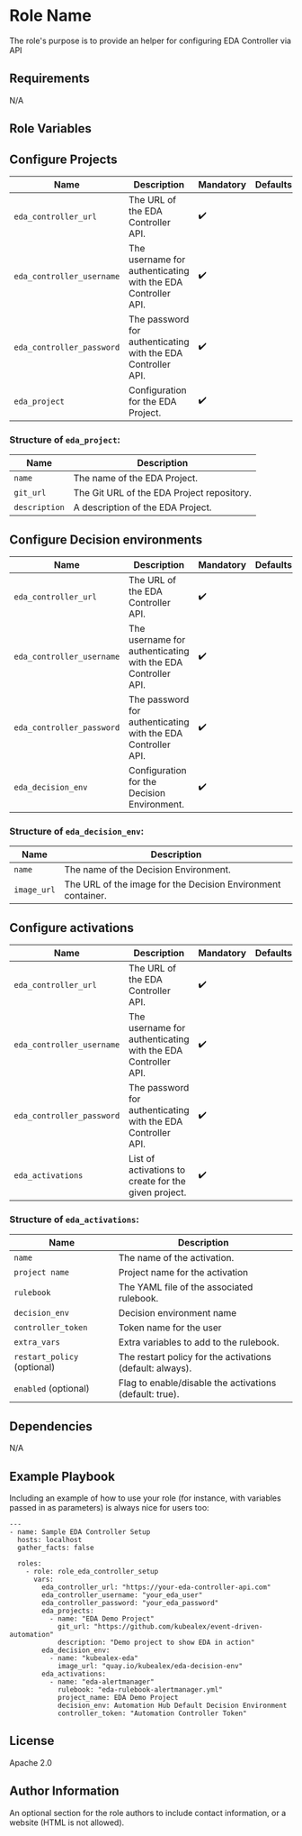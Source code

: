 # Role Name

The role's purpose is to provide an helper for configuring EDA Controller via API

## Requirements

N/A

## Role Variables

## Configure Projects

| Name                                 | Description                                                  | Mandatory | Defaults |
| ------------------------------------ | ------------------------------------------------------------ | --------- | -------- |
| `eda_controller_url`                 | The URL of the EDA Controller API.                           | ✔️        |          |
| `eda_controller_username`                | The username for authenticating with the EDA Controller API. | ✔️        |          |
| `eda_controller_password`            | The password for authenticating with the EDA Controller API. | ✔️        |          |
| `eda_project`                        | Configuration for the EDA Project.                           | ✔️        |          |

### Structure of `eda_project`:

| Name          | Description                                |
| ------------- | ------------------------------------------ |
| `name`        | The name of the EDA Project.               |
| `git_url`     | The Git URL of the EDA Project repository. |
| `description` | A description of the EDA Project.          |

## Configure Decision environments

| Name                              | Description                                                  | Mandatory | Defaults |
| --------------------------------- | ------------------------------------------------------------ | --------- | -------- |
| `eda_controller_url`              | The URL of the EDA Controller API.                           | ✔️        |          |
| `eda_controller_username`             | The username for authenticating with the EDA Controller API. | ✔️        |          |
| `eda_controller_password`         | The password for authenticating with the EDA Controller API. | ✔️        |          |
| `eda_decision_env`                | Configuration for the Decision Environment.                  | ✔️        |          |

### Structure of `eda_decision_env`:

| Name        | Description                                                  |
| ----------- | ------------------------------------------------------------ |
| `name`      | The name of the Decision Environment.                        |
| `image_url` | The URL of the image for the Decision Environment container. |

## Configure activations

| Name                        | Description                                                  | Mandatory | Defaults |
| --------------------------- | ------------------------------------------------------------ | --------- | -------- |
| `eda_controller_url`        | The URL of the EDA Controller API.                           | ✔️        |          |
| `eda_controller_username`       | The username for authenticating with the EDA Controller API. | ✔️        |          |
| `eda_controller_password`   | The password for authenticating with the EDA Controller API. | ✔️        |          |
| `eda_activations`           | List of activations to create for the given project.         | ✔️        |          |


### Structure of `eda_activations`:

| Name         | Description                               |
| ------------ | ----------------------------------------- |
| `name`       | The name of the activation.               |
| `project name` | Project name for the activation   |
| `rulebook`   | The YAML file of the associated rulebook. |
| `decision_env` | Decision environment name   |
| `controller_token` | Token name for the user   |
| `extra_vars` | Extra variables to add to the rulebook.   |
| `restart_policy` (optional) | The restart policy for the activations (default: always).    | ❌        | `always` |
| `enabled` (optional)        | Flag to enable/disable the activations (default: true).      | ❌        | `true`   |

## Dependencies

N/A

## Example Playbook

Including an example of how to use your role (for instance, with variables passed in as parameters) is always nice for users too:

    ---
    - name: Sample EDA Controller Setup
      hosts: localhost
      gather_facts: false

      roles:
        - role: role_eda_controller_setup
          vars:
            eda_controller_url: "https://your-eda-controller-api.com"
            eda_controller_username: "your_eda_user"
            eda_controller_password: "your_eda_password"
            eda_projects:
              - name: "EDA Demo Project"
                git_url: "https://github.com/kubealex/event-driven-automation"
                description: "Demo project to show EDA in action"
            eda_decision_env:
              - name: "kubealex-eda"
                image_url: "quay.io/kubealex/eda-decision-env"
            eda_activations:
              - name: "eda-alertmanager"
                rulebook: "eda-rulebook-alertmanager.yml"
                project_name: EDA Demo Project
                decision_env: Automation Hub Default Decision Environment
                controller_token: "Automation Controller Token"

## License

Apache 2.0

## Author Information

An optional section for the role authors to include contact information, or a website (HTML is not allowed).
